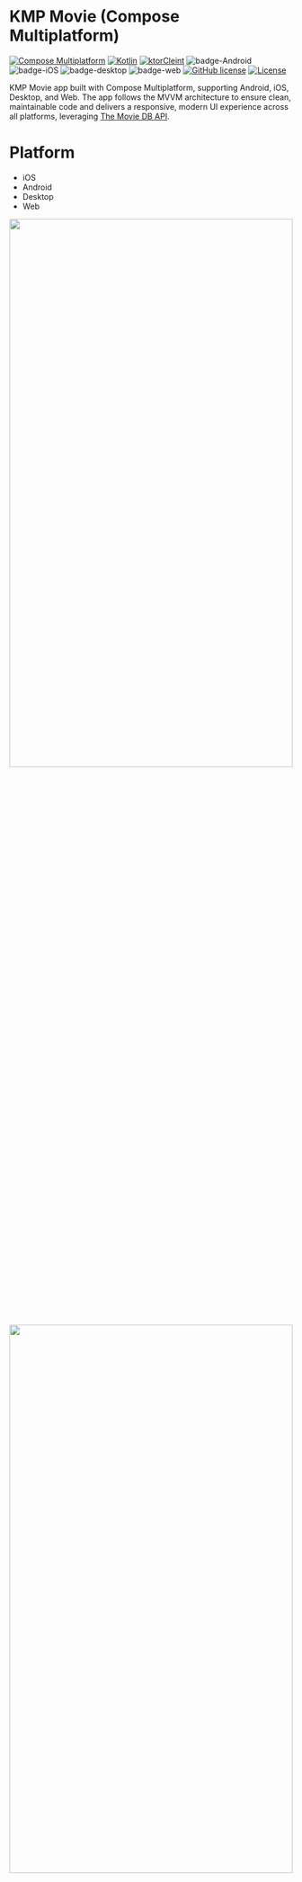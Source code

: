 # KMP Movie (Compose Multiplatform)

[![Compose Multiplatform](https://img.shields.io/badge/Compose%20Multiplatform-v1.8.0-green)](https://developer.android.com/jetpack/compose)
[![Kotlin](https://img.shields.io/badge/Kotlin-2.1.20-blue.svg?style=flat&logo=kotlin)](https://kotlinlang.org)
[![ktorCleint](https://img.shields.io/badge/ktor_client-3.1.3-pink)](https://ktor.io/docs/welcome.html)
![badge-Android](https://img.shields.io/badge/Platform-Android-brightgreen)
![badge-iOS](https://img.shields.io/badge/Platform-iOS-lightgray)
![badge-desktop](http://img.shields.io/badge/Platform-Desktop-4D76CD.svg?style=flat)
![badge-web](https://img.shields.io/badge/Platform-Web-blueviolet.svg?style=flat)
[![GitHub license](https://img.shields.io/badge/license-Apache%20License%202.0-blue.svg?style=flat)](https://www.apache.org/licenses/LICENSE-2.0)
<a href="https://github.com/piashcse"><img alt="License" src="https://img.shields.io/static/v1?label=GitHub&message=piashcse&color=C51162"/></a>

KMP Movie app built with Compose Multiplatform, supporting Android, iOS, Desktop, and Web. The app
follows the MVVM architecture to ensure clean, maintainable code and delivers a responsive, modern
UI experience across all platforms, leveraging [The Movie DB API](https://www.themoviedb.org). </br>

# Platform

- iOS
- Android
- Desktop
- Web

<p float="center">
  <img width="100%" height="50%" src="https://github.com/piashcse/kmm-movie/blob/master/screenshots/Screenshot 2024-11-06-movie.png"/> </br></br>
  <img width="100%" height="50%" src="https://github.com/piashcse/kmm-movie/blob/master/screenshots/Screenshot 2024-11-06-detail.png" /></br></br>
  <img width="100%" height="50%" src="https://github.com/piashcse/kmm-movie/blob/master/screenshots/Screen Recording 2024-11-06.gif" />
</p>

# Main Features

- Movie
    - Movie List
    - Movie Search
    - Movie Detail
    - Recommended Movie
- TV Series
    - TV Series List
    - TV Series Search
    - TV Series Detail
    - Recommended TV Series
- Celebrities
  - Popular Celebrities
  - Trending Celebrities
- Artist Detail
- Bottom Navigation
- Navigation Rail

## Architecture

- MVVM Architecture (Model - ComposableView - ViewModel)

<p float="left">
  <img width="100%" height="60%" src="https://github.com/piashcse/kmm-movie/blob/master/screenshots/mvvm_architecture.png" />
</p>

## API Key 🔑

You will need to provide a developer key to fetch the data from TMDB API.

* Generate a new key (v3 auth) from [here](https://www.themoviedb.org/settings/api). Copy the key
  and go back to the project.
* Add the key to build config in `./composeApp/build.gradle.kts`:

```kotlin
defaultConfig {
    ...
    buildConfigField("API_KEY", TMDB_API_KEY)
    ...
}
```

## Built With 🛠

- [Compose Multiplatform](https://github.com/JetBrains/compose-multiplatform) - Compose
  Multiplatform, a modern UI framework for Kotlin that makes building performant and beautiful user
  interfaces.
- [PreCompose](https://github.com/Tlaster/PreCompose) - Compose Multiplatform Navigation && State
  Management
- [Ktor Client](https://ktor.io/docs/welcome.html) - Ktor includes a multiplatform asynchronous HTTP
  client, which allows you to make requests and handle responses.
- [kotlinx.serialization](https://github.com/Kotlin/kotlinx.serialization) - Kotlin multiplatform /
  multi-format reflectionless serialization
- [View Model](https://developer.android.com/topic/libraries/architecture/viewmodel) - The ViewModel
  class is a business logic or screen level state holder. It exposes state to the UI and
  encapsulates related business logic
- [Coroutines](https://kotlinlang.org/docs/reference/coroutines-overview.html) - For asynchronous
  and more.
- [Flow](https://kotlin.github.io/kotlinx.coroutines/kotlinx-coroutines-core/kotlinx.coroutines.flow/-flow/) -
  A cold asynchronous data stream that sequentially emits values and completes normally or with an
  exception.
- [Landscapist](https://github.com/skydoves/landscapist) - 🌻 A pluggable, highly optimized Jetpack
  Compose and Kotlin Multiplatform image loading library that fetches and displays network images
  with Glide, Coil, and Fresco.
- [Android Studio](https://developer.android.com/studio/intro) - Android Studio is the official
  Integrated Development Environment (IDE) for Android app development.
- [XCode](https://developer.apple.com/xcode/) - Xcode 14 includes everything you need to develop,
  test, and distribute apps across all Apple platforms.

## Before running!

- check your system with [KDoctor](https://github.com/Kotlin/kdoctor)
- install JDK 11 or higher on your machine
- add `local.properties` file to the project root and set a path to Android SDK there

### Android

To run the application on Android device/emulator:

- open the project in Android Studio and run the imported android run configuration

To build the application bundle:

- run `./gradlew :composeApp:assembleDebug`
- find `.apk` file in `composeApp/build/outputs/apk/debug/composeApp-debug.apk`
  Run android simulator UI tests: `./gradlew :composeApp:pixel5Check`

### iOS

To run the application on an iPhone device/simulator:

- Open `iosApp/iosApp.xcproject` in Xcode and run standard configuration
- Or
  use [Kotlin Multiplatform Mobile plugin](https://plugins.jetbrains.com/plugin/14936-kotlin-multiplatform-mobile)
  for Android Studio
  Run iOS simulator UI tests: `./gradlew :composeApp:iosSimulatorArm64Test`

### Desktop

- Run the desktop application: `./gradlew :composeApp:run`
- Run desktop UI tests: `./gradlew :composeApp:jvmTest`

### Web

- Before running make sure you have `yarn 1.22.22`
- Run the web application: `./gradlew wasmJsBrowserDevelopmentRun`

## Project structure

This Compose Multiplatform project includes three modules:

### [`composeApp`](/composeApp)

This is a Kotlin module that contains the logic common for both Android and iOS applications, the
code you share between platforms.
This shared module is also where you write your Compose Multiplatform code. In
`composeApp/src/commonMain/kotlin/App.kt`, you can find the shared root `@Composable` function for
your app.
It uses Gradle as the build system. You can add dependencies and change settings in
`shared/build.gradle.kts`. The shared module builds into an Android library and an iOS framework.

### [`androidApp`](/composeApp/src/androidMain/)

This is a Kotlin module that builds into an Android application. It uses Gradle as the build system.
The `androidApp` module depends on and uses the shared module as a regular Android library.

### [`iosApp`](/iosApp)

This is an Xcode project that builds into an iOS application. It depends on and uses the shared
module as a CocoaPods dependency.

## Acknowledgements

- [Kotlin Multiplatform Wizard](https://kmp.jetbrains.com/) For Starter template

## 👨 Developed By

<a href="https://twitter.com/piashcse" target="_blank">
  <img src="https://avatars.githubusercontent.com/piashcse" width="90" align="left">
</a>

**Mehedi Hassan Piash**

[![Twitter](https://img.shields.io/badge/-Twitter-1DA1F2?logo=x&logoColor=white&style=for-the-badge)](https://twitter.com/piashcse)
[![Medium](https://img.shields.io/badge/-Medium-00AB6C?logo=medium&logoColor=white&style=for-the-badge)](https://medium.com/@piashcse)
[![Linkedin](https://img.shields.io/badge/-LinkedIn-0077B5?logo=linkedin&logoColor=white&style=for-the-badge)](https://www.linkedin.com/in/piashcse/)
[![Web](https://img.shields.io/badge/-Web-0073E6?logo=appveyor&logoColor=white&style=for-the-badge)](https://piashcse.github.io/)
[![Blog](https://img.shields.io/badge/-Blog-0077B5?logo=readme&logoColor=white&style=for-the-badge)](https://piashcse.blogspot.com)

# License

```
Copyright 2024 piashcse (Mehedi Hassan Piash)

Licensed under the Apache License, Version 2.0 (the "License");
you may not use this file except in compliance with the License.
You may obtain a copy of the License at

    http://www.apache.org/licenses/LICENSE-2.0

Unless required by applicable law or agreed to in writing, software
distributed under the License is distributed on an "AS IS" BASIS,
WITHOUT WARRANTIES OR CONDITIONS OF ANY KIND, either express or implied.
See the License for the specific language governing permissions and
limitations under the License.
```

